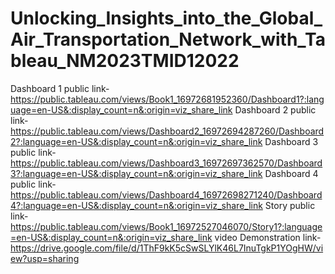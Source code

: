 # Unlocking_Insights_into_the_Global_Air_Transportation_Network_with_Tableau_NM2023TMID12022
Dashboard 1 public link-https://public.tableau.com/views/Book1_16972681952360/Dashboard1?:language=en-US&:display_count=n&:origin=viz_share_link
Dashboard 2 public link-https://public.tableau.com/views/Dashboard2_16972694287260/Dashboard2?:language=en-US&:display_count=n&:origin=viz_share_link
Dashboard 3 public link-https://public.tableau.com/views/Dashboard3_16972697362570/Dashboard3?:language=en-US&:display_count=n&:origin=viz_share_link
Dashboard 4 public link-https://public.tableau.com/views/Dashboard4_16972698271240/Dashboard4?:language=en-US&:display_count=n&:origin=viz_share_link
Story public link-https://public.tableau.com/views/Book1_16972527046070/Story1?:language=en-US&:display_count=n&:origin=viz_share_link
video Demonstration link-https://drive.google.com/file/d/1ThF9kK5cSwSLYlK46L7InuTgkP1YOgHW/view?usp=sharing
